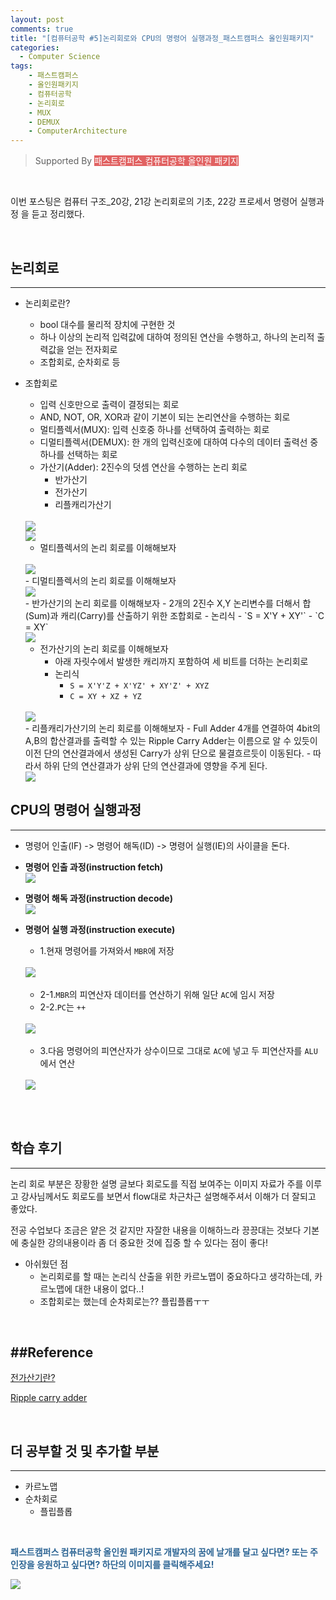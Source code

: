 ```yaml
---
layout: post
comments: true
title: "[컴퓨터공학 #5]논리회로와 CPU의 명령어 실행과정_패스트캠퍼스 올인원패키지"
categories:
  - Computer Science
tags:
    - 패스트캠퍼스
    - 올인원패키지
    - 컴퓨터공학
    - 논리회로
    - MUX
    - DEMUX
    - ComputerArchitecture
---
```


> Supported By <span style="background-color : #e16262; color : white; cursor:pointer" onclick="location.href='https://bit.ly/2DEbiVl'">패스트캠퍼스 컴퓨터공학 올인원 패키지</span>

<br>

이번 포스팅은 <span class="hl">컴퓨터 구조_20강, 21강 논리회로의 기초, 22강 프로세서 명령어 실행과정</span> 을 듣고 정리했다.

<br>

## 논리회로
---
- 논리회로란? 
    - bool 대수를 물리적 장치에 구현한 것
    - 하나 이상의 논리적 입력값에 대하여 정의된 연산을 수행하고, 하나의 논리적 출력값을 얻는 전자회로
    - 조합회로, 순차회로 등

- <span class="hl">조합회로</span>
    - 입력 신호만으로 출력이 결정되는 회로
    - AND, NOT, OR, XOR과 같이 기본이 되는 논리연산을 수행하는 회로
    - 멀티플렉서(MUX): 입력 신호중 하나를 선택하여 출력하는 회로
    - 디멀티플렉서(DEMUX): 한 개의 입력신호에 대하여 다수의 데이터 출력선 중 하나를 선택하는 회로
    - 가산기(Adder): 2진수의 덧셈 연산을 수행하는 논리 회로
        - 반가산기
        - 전가산기
        - 리플캐리가산기
    <br>
    <img src="/assets/images/190429/ca1.JPG">
    <br>
    <img src="/assets/images/190429/ca2.JPG">
    <br>

    - 멀티플렉서의 논리 회로를 이해해보자
    <br>
    <img src="/assets/images/190429/ca3.JPG">
    <br>
    - 디멀티플렉서의 논리 회로를 이해해보자
    <br>
    <img src="/assets/images/190429/ca4.JPG">
    <br>
    - 반가산기의 논리 회로를 이해해보자
        - 2개의 2진수 X,Y 논리변수를 더해서 합(Sum)과 캐리(Carry)를 산출하기 위한 조합회로
        - 논리식
            - `S = X'Y + XY'`
            - `C = XY`
    <br>
    <img src="/assets/images/190429/ca5.JPG">
    <br>

    - 전가산기의 논리 회로를 이해해보자
        - 아래 자릿수에서 발생한 캐리까지 포함하여 세 비트를 더하는 논리회로
        - 논리식
            - `S = X'Y'Z + X'YZ' + XY'Z' + XYZ`
            - `C = XY + XZ + YZ`
    <br>
    <img src="/assets/images/190429/ca6.JPG">
    <br>
    - 리플캐리가산기의 논리 회로를 이해해보자
        - Full Adder 4개를 연결하여 4bit의 A,B의 합산결과를 출력할 수 있는 Ripple Carry Adder는 이름으로 알 수 있듯이 이전 단의 연산결과에서 생성된 Carry가 상위 단으로 물결흐르듯이 이동된다.
        - 따라서 하위 단의 연산결과가 상위 단의 연산결과에 영향을 주게 된다.
    <br>
    <img src="/assets/images/190429/ca7.JPG">
    <br>

## CPU의 명령어 실행과정
---

- 명령어 인출(IF) -> 명령어 해독(ID) -> 명령어 실행(IE)의 사이클을 돈다.
- **명령어 인출 과정(instruction fetch)**
    <br>
    <img src="/assets/images/190429/ca8.JPG">
    <br>
- **명령어 해독 과정(instruction decode)**
    <br>
    <img src="/assets/images/190429/ca9.JPG">
    <br>
- **명령어 실행 과정(instruction execute)**
    - 1.현재 명령어를 가져와서 `MBR`에 저장
    <br>
    <img src="/assets/images/190429/ca10.JPG">
    <br>

    <br>

    - 2-1.`MBR`의 피연산자 데이터를 연산하기 위해 일단 `AC`에 임시 저장
    - 2-2.`PC`는 `++`
    <br>
    <img src="/assets/images/190429/ca11.JPG">
    <br>
 
    <br>
    
    - 3.다음 명령어의 피연산자가 상수이므로 그대로 `AC`에 넣고 두 피연산자를 `ALU`에서 연산
    <br>
    <img src="/assets/images/190429/ca12.JPG">    
    
<br>
    
<br>

## 학습 후기
---

논리 회로 부분은 장황한 설명 글보다 회로도를 직접 보여주는 이미지 자료가 주를 이루고 강사님께서도 회로도를 보면서 flow대로 차근차근 설명해주셔서 이해가 더 잘되고 좋았다.

전공 수업보다 조금은 얕은 것 같지만 자잘한 내용을 이해하느라 끙끙대는 것보다 기본에 충실한 강의내용이라 좀 더 중요한 것에 집중 할 수 있다는 점이 좋다!

- 아쉬웠던 점
    - 논리회로를 할 때는 논리식 산출을 위한 카르노맵이 중요하다고 생각하는데, 카르노맵에 대한 내용이 없다..!
    - 조합회로는 했는데 순차회로는?? 플립플롭ㅜㅜ
  
<br>

##Reference
---
<a href="http://blog.naver.com/PostView.nhn?blogId=asd7979&logNo=30108683862">전가산기란?</a>

<a href="https://znz5.tistory.com/2">Ripple carry adder</a>

<br>

## 더 공부할 것 및 추가할 부분
---
- 카르노맵
- 순차회로
    - 플립플롭

<br>

<span style="color:#2d6594; font-weight: bold;text-align: justify; ">패스트캠퍼스 컴퓨터공학 올인원 패키지로 개발자의 꿈에 날개를 달고 싶다면? 또는 주인장을 응원하고 싶다면? 하단의 이미지를 클릭해주세요!</span>
<br>

<img src="/assets/images/190401/link.JPG" onclick="javascript:newin=window.open('about:blank'); newin.location.href='https://bit.ly/2DEbiVl';" style="cursor:pointer;">

<br>

<br>